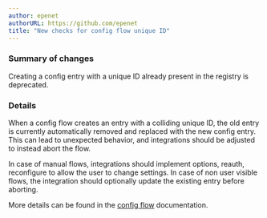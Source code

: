 ```yaml
---
author: epenet
authorURL: https://github.com/epenet
title: "New checks for config flow unique ID"
---
```


### Summary of changes

Creating a config entry with a unique ID already present in the registry is deprecated.

### Details

When a config flow creates an entry with a colliding unique ID, the old entry is currently automatically removed and replaced with the new config entry.
This can lead to unexpected behavior, and integrations should be adjusted to instead abort the flow.

In case of manual flows, integrations should implement options, reauth, reconfigure to allow the user to change settings.
In case of non user visible flows, the integration should optionally update the existing entry before aborting.

More details can be found in the [config flow](/docs/config_entries_config_flow_handler#unique-id-requirements) documentation.
